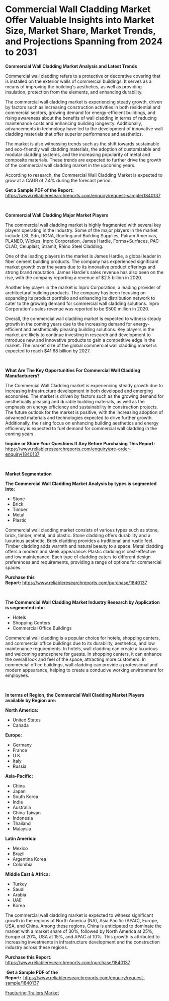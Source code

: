 <p><h1>Commercial Wall Cladding Market Offer Valuable Insights into Market Size, Market Share, Market Trends, and Projections Spanning from 2024 to 2031</h1></p><p><strong>Commercial Wall Cladding Market Analysis and Latest Trends</strong></p>
<p><p>Commercial wall cladding refers to a protective or decorative covering that is installed on the exterior walls of commercial buildings. It serves as a means of improving the building's aesthetics, as well as providing insulation, protection from the elements, and enhancing durability.</p><p>The commercial wall cladding market is experiencing steady growth, driven by factors such as increasing construction activities in both residential and commercial sectors, growing demand for energy-efficient buildings, and rising awareness about the benefits of wall cladding in terms of reducing maintenance costs and enhancing building longevity. Additionally, advancements in technology have led to the development of innovative wall cladding materials that offer superior performance and aesthetics.</p><p>The market is also witnessing trends such as the shift towards sustainable and eco-friendly wall cladding materials, the adoption of customizable and modular cladding systems, and the increasing popularity of metal and composite materials. These trends are expected to further drive the growth of the commercial wall cladding market in the upcoming years.</p><p>According to research, the Commercial Wall Cladding Market is expected to grow at a CAGR of 7.4% during the forecast period.</p></p>
<p><strong>Get a Sample PDF of the Report:&nbsp;</strong> <a href="https://www.reliableresearchreports.com/enquiry/request-sample/1840137">https://www.reliableresearchreports.com/enquiry/request-sample/1840137</a></p>
<p>&nbsp;</p>
<p><strong>Commercial Wall Cladding Major Market Players</strong></p>
<p><p>The commercial wall cladding market is highly fragmented with several key players operating in the industry. Some of the major players in the market include LSL Sdn, RONA, Roofing and Building Supplies, Palram Americas, PLANEO, Wickes, Inpro Corporation, James Hardie, Forms+Surfaces, PAC-CLAD, Celuplast, Stramit, Rhino Steel Cladding.</p><p>One of the leading players in the market is James Hardie, a global leader in fiber cement building products. The company has experienced significant market growth over the years due to its innovative product offerings and strong brand reputation. James Hardie's sales revenue has also been on the rise, with the company reporting a revenue of $2.5 billion in 2020.</p><p>Another key player in the market is Inpro Corporation, a leading provider of architectural building products. The company has been focusing on expanding its product portfolio and enhancing its distribution network to cater to the growing demand for commercial wall cladding solutions. Inpro Corporation's sales revenue was reported to be $500 million in 2020.</p><p>Overall, the commercial wall cladding market is expected to witness steady growth in the coming years due to the increasing demand for energy-efficient and aesthetically pleasing building solutions. Key players in the market are likely to continue investing in research and development to introduce new and innovative products to gain a competitive edge in the market. The market size of the global commercial wall cladding market is expected to reach $41.68 billion by 2027.</p></p>
<p>&nbsp;</p>
<p><strong>What Are The Key Opportunities For Commercial Wall Cladding Manufacturers?</strong></p>
<p><p>The Commercial Wall Cladding market is experiencing steady growth due to increasing infrastructure development in both developed and emerging economies. The market is driven by factors such as the growing demand for aesthetically pleasing and durable building materials, as well as the emphasis on energy efficiency and sustainability in construction projects. The future outlook for the market is positive, with the increasing adoption of advanced materials and technologies expected to drive further growth. Additionally, the rising focus on enhancing building aesthetics and energy efficiency is expected to fuel demand for commercial wall cladding in the coming years.</p></p>
<p><strong>Inquire or Share Your Questions If Any Before Purchasing This Report:</strong> <a href="https://www.reliableresearchreports.com/enquiry/pre-order-enquiry/1840137">https://www.reliableresearchreports.com/enquiry/pre-order-enquiry/1840137</a></p>
<p>&nbsp;</p>
<p><strong>Market Segmentation</strong></p>
<p><strong>The Commercial Wall Cladding Market Analysis by types is segmented into:</strong></p>
<p><ul><li>Stone</li><li>Brick</li><li>Timber</li><li>Metal</li><li>Plastic</li></ul></p>
<p><p>Commercial wall cladding market consists of various types such as stone, brick, timber, metal, and plastic. Stone cladding offers durability and a luxurious aesthetic. Brick cladding provides a traditional and rustic feel. Timber cladding adds warmth and natural beauty to a space. Metal cladding offers a modern and sleek appearance. Plastic cladding is cost-effective and low maintenance. Each type of cladding caters to different design preferences and requirements, providing a range of options for commercial spaces.</p></p>
<p><strong>Purchase this Report:&nbsp;</strong><a href="https://www.reliableresearchreports.com/purchase/1840137">https://www.reliableresearchreports.com/purchase/1840137</a></p>
<p>&nbsp;</p>
<p><strong>The Commercial Wall Cladding Market Industry Research by Application is segmented into:</strong></p>
<p><ul><li>Hotels</li><li>Shopping Centers</li><li>Commercial Office Buildings</li></ul></p>
<p><p>Commercial wall cladding is a popular choice for hotels, shopping centers, and commercial office buildings due to its durability, aesthetics, and low maintenance requirements. In hotels, wall cladding can create a luxurious and welcoming atmosphere for guests. In shopping centers, it can enhance the overall look and feel of the space, attracting more customers. In commercial office buildings, wall cladding can provide a professional and modern appearance, helping to create a conducive working environment for employees.</p></p>
<p>&nbsp;</p>
<p><strong>In terms of Region, the Commercial Wall Cladding Market Players available by Region are:</strong></p>
<p>
    <p> <strong> North America: </strong>
        <ul>
            <li>United States</li>
            <li>Canada</li>
        </ul>
        </p> 
    <p> <strong> Europe: </strong>
        <ul>
            <li>Germany</li>
            <li>France</li>
            <li>U.K.</li>
            <li>Italy</li>
            <li>Russia</li>
        </ul>
        </p> 
    <p> <strong> Asia-Pacific: </strong>
        <ul>
            <li>China</li>
            <li>Japan</li>
            <li>South Korea</li>
            <li>India</li>
            <li>Australia</li>
            <li>China Taiwan</li>
            <li>Indonesia</li>
            <li>Thailand</li>
            <li>Malaysia</li>
        </ul>
        </p> 
    <p> <strong> Latin America: </strong>
        <ul>
            <li>Mexico</li>
            <li>Brazil</li>
            <li>Argentina Korea</li>
            <li>Colombia</li>
        </ul>
        </p> 
    <p> <strong> Middle East & Africa: </strong>
        <ul>
            <li>Turkey</li>
            <li>Saudi</li>
            <li>Arabia</li>
            <li>UAE</li>
            <li>Korea</li>
        </ul>
    </p>
    </p>
<p><p>The commercial wall cladding market is expected to witness significant growth in the regions of North America (NA), Asia Pacific (APAC), Europe, USA, and China. Among these regions, China is anticipated to dominate the market with a market share of 30%, followed by North America at 25%, Europe at 20%, USA at 15%, and APAC at 10%. This growth is attributed to increasing investments in infrastructure development and the construction industry across these regions.</p></p>
<p><strong>Purchase this Report: </strong><a href="https://www.reliableresearchreports.com/purchase/1840137">https://www.reliableresearchreports.com/purchase/1840137</a></p>
<p>&nbsp;<strong>Get a Sample PDF of the Report:&nbsp;&nbsp;</strong><a href="https://www.reliableresearchreports.com/enquiry/request-sample/1840137">https://www.reliableresearchreports.com/enquiry/request-sample/1840137</a></p>
<p><strong></strong></p>
<p><p><a href="https://pretty-mail-caf.notion.site/Fracturing-Trailers-Market-A-Comprehensive-Report-of-its-Market-Share-Growth-Trends-2024-2031-b236588f2a2b41968062c8b42cbe1614">Fracturing Trailers Market</a></p></p>